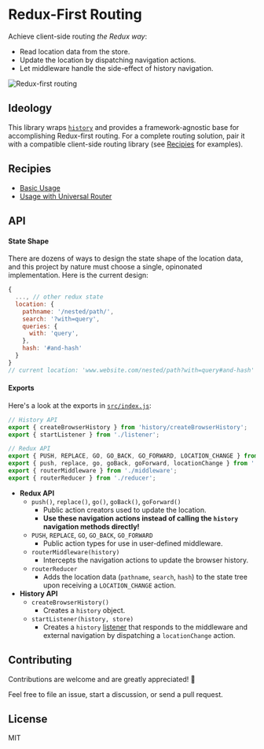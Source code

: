 # Redux-First Routing

Achieve client-side routing *the Redux way*:

- Read location data from the store.
- Update the location by dispatching navigation actions.
- Let middleware handle the side-effect of history navigation.

![Redux-first routing](https://camo.githubusercontent.com/b08b1b78a08e0444ab451f692618d59da977e6a1/687474703a2f2f692e696d6775722e636f6d2f734169566c6b4d2e6a7067)

## Ideology

This library wraps [`history`](https://github.com/ReactTraining/history) and provides a framework-agnostic base for accomplishing Redux-first routing. For a complete routing solution, pair it with a compatible client-side routing library (see [Recipies](#recipies) for examples).

## Recipies

- [Basic Usage](https://github.com/mksarge/redux-first-routing/blob/master/docs/basic-usage.md)
- [Usage with Universal Router](https://github.com/mksarge/redux-first-routing/blob/master/docs/usage-with-universal-router.md)

## API

#### State Shape

There are dozens of ways to design the state shape of the location data, and this project by nature must choose a single, opinonated implementation. Here is the current design:

```js
{
  ..., // other redux state 
  location: {
    pathname: '/nested/path/',
    search: '?with=query',
    queries: {
      with: 'query',
    },
    hash: '#and-hash'
  }
}
// current location: 'www.website.com/nested/path?with=query#and-hash'
```

#### Exports

Here's a look at the exports in [`src/index.js`](https://github.com/mksarge/redux-first-routing/blob/master/src/index.js):

```js
// History API
export { createBrowserHistory } from 'history/createBrowserHistory';
export { startListener } from './listener';

// Redux API
export { PUSH, REPLACE, GO, GO_BACK, GO_FORWARD, LOCATION_CHANGE } from './constants';
export { push, replace, go, goBack, goForward, locationChange } from './actions';
export { routerMiddleware } from './middleware';
export { routerReducer } from './reducer';
```

- **Redux API**
  - `push()`, `replace()`, `go()`, `goBack()`, `goForward()`
    - Public action creators used to update the location.
    - **Use these navigation actions instead of calling the `history` navigation methods directly!**
  - `PUSH`, `REPLACE`, `GO`, `GO_BACK`, `GO_FORWARD`
    - Public action types for use in user-defined middleware.
  - `routerMiddleware(history)`
    - Intercepts the navigation actions to update the browser history.
  - `routerReducer`
    - Adds the location data (`pathname`, `search`, `hash`) to the state tree upon receiving a `LOCATION_CHANGE` action.
- **History API**
  - `createBrowserHistory()`
    - Creates a `history` object.
  - `startListener(history, store)`
    - Creates a `history` [listener](https://github.com/ReactTraining/history#listening) that responds to the middleware and external navigation by dispatching a `locationChange` action.

## Contributing

Contributions are welcome and are greatly appreciated!  :tada:

Feel free to file an issue, start a discussion, or send a pull request.

## License

MIT
